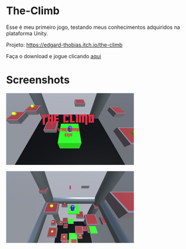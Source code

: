 # The-Climb

Esse é meu primeiro jogo, testando meus conhecimentos adquiridos na plataforma Unity.

Projeto: https://edgard-thobias.itch.io/the-climb

Faça o download e jogue clicando [aqui](https://edgard-thobias.itch.io/the-climb)

# Screenshots
![](The%20Climb/Imagens/Title.png)

![](The%20Climb/Imagens/gameplay.png)
